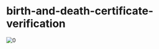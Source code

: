 # birth-and-death-certificate-verification

![0](https://github.com/aratheunseen/birth-and-death-certificate-verification/assets/62181222/84432aac-25fa-4c05-baa2-39e0ca8b69f9)

